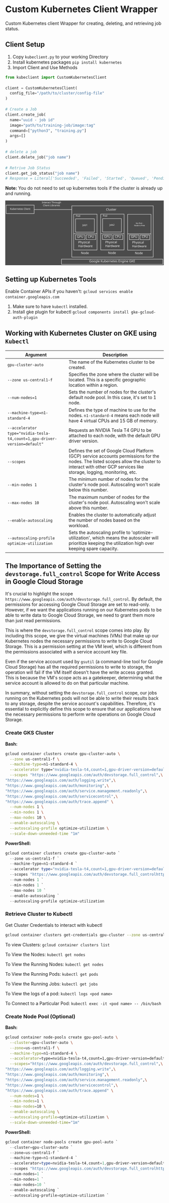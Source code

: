 # Custom Kubernetes Client Wrapper

Custom Kubernetes client Wrapper for creating, deleting, and retrieving job status.

## Client Setup

1. Copy `kubeclient.py` to your working Directory
2. Install kubernetes packages `pip install kubernetes`
3. Import Client and Use Methods

```py
from kubeclient import CustomKubernetesClient

client = CustomKubernetesClient(
  config_file="/path/to/cluster/config-file"
)

# Create a Job
client.create_job(
  name="uuid - job id"
  image="path/to/training-job/image:tag"
  command=["python3", "training.py"]
  args=[]
)

# delete a job
client.delete_job("job name")

# Retrive Job Status
client.get_job_status("job name")
# Response = Literal['Succeeded', 'Failed', 'Started', 'Queued', 'Pending'] | None
```

**Note:** You do not need to set up kubernetes tools if the cluster is already up and running.

![GKE](assets/GKE-architechture.svg)

## Setting up Kubernetes Tools

Enable Container APIs if you haven't: `gcloud services enable container.googleapis.com`

1. Make sure to have `kubectl` installed.
2. Install gke plugin for kubectl `gcloud components install gke-gcloud-auth-plugin`

## Working with Kubernetes Cluster on GKE using `Kubectl`

| Argument                      | Description                                                                                                                                                                                                                      |
|-------------------------------|----------------------------------------------------------------------------------------------------------------------------------------------------------------------------------------------------------------------------------|
| `gpu-cluster-auto`            | The name of the Kubernetes cluster to be created.                                                                                                                                                                                |
| `--zone us-central1-f`        | Specifies the zone where the cluster will be located. This is a specific geographic location within a region.                                                                                                                    |
| `--num-nodes=1`               | Sets the number of nodes for the cluster's default node pool. In this case, it's set to 1 node.                                                                                                                                  |
| `--machine-type=n1-standard-4`| Defines the type of machine to use for the nodes. `n1-standard-4` means each node will have 4 virtual CPUs and 15 GB of memory.                                                                                                  |
| `--accelerator type="nvidia-tesla-t4,count=1,gpu-driver-version=default"` | Requests an NVIDIA Tesla T4 GPU to be attached to each node, with the default GPU driver version.                                                                                                                                |
| `--scopes`                    | Defines the set of Google Cloud Platform (GCP) service accounts permissions for the nodes. The listed scopes allow the cluster to interact with other GCP services like storage, logging, monitoring, etc.                        |
| `--min-nodes 1`               | The minimum number of nodes for the cluster's node pool. Autoscaling won't scale below this number.                                                                                                                              |
| `--max-nodes 10`              | The maximum number of nodes for the cluster's node pool. Autoscaling won't scale above this number.                                                                                                                              |
| `--enable-autoscaling`        | Enables the cluster to automatically adjust the number of nodes based on the workload.                                                                                                                                            |
| `--autoscaling-profile optimize-utilization` | Sets the autoscaling profile to 'optimize-utilization', which means the autoscaler will prioritize keeping the utilization high over keeping spare capacity.                                                                     |

## The Importance of Setting the `devstorage.full_control` Scope for Write Access in Google Cloud Storage

It's crucial to highlight the scope `https://www.googleapis.com/auth/devstorage.full_control`. By default, the permissions for accessing Google Cloud Storage are set to read-only. However, if we want the applications running on our Kubernetes pods to be able to write data to Google Cloud Storage, we need to grant them more than just read permissions.

This is where the `devstorage.full_control` scope comes into play. By including this scope, we give the virtual machines (VMs) that make up our Kubernetes nodes the necessary permissions to write to Google Cloud Storage. This is a permission setting at the VM level, which is different from the permissions associated with a service account key file.

Even if the service account used by `gsutil` (a command-line tool for Google Cloud Storage) has all the required permissions to write to storage, the operation will fail if the VM itself doesn't have the write access granted. This is because the VM's scope acts as a gatekeeper, determining what the service account is allowed to do on that particular machine.

In summary, without setting the `devstorage.full_control` scope, our jobs running on the Kubernetes pods will not be able to write their results back to any storage, despite the service account's capabilities. Therefore, it's essential to explicitly define this scope to ensure that our applications have the necessary permissions to perform write operations on Google Cloud Storage.

### Create GKS Cluster

**Bash:**
```bash
gcloud container clusters create gpu-cluster-auto \
  --zone us-central1-f \
  --machine-type=n1-standard-4 \
  --accelerator type="nvidia-tesla-t4,count=1,gpu-driver-version=default" \
  --scopes "https://www.googleapis.com/auth/devstorage.full_control",\
"https://www.googleapis.com/auth/logging.write",\
"https://www.googleapis.com/auth/monitoring",\
"https://www.googleapis.com/auth/service.management.readonly",\
"https://www.googleapis.com/auth/servicecontrol",\
"https://www.googleapis.com/auth/trace.append" \
  --num-nodes 1 \
  --min-nodes 1 \
  --max-nodes 10 \
  --enable-autoscaling \
  --autoscaling-profile optimize-utilization \
  --scale-down-unneeded-time "1m"
```

**PowerShell:**
```powershell
gcloud container clusters create gpu-cluster-auto `
  --zone us-central1-f `
  --machine-type=n1-standard-4 `
  --accelerator type="nvidia-tesla-t4,count=1,gpu-driver-version=default" `
  --scopes "https://www.googleapis.com/auth/devstorage.full_controlhttps://www.googleapis.com/auth/logging.write,https://www.googleapis.com/auth/monitoring,https://www.googleapis.com/auth/service.management.readonly,https://www.googleapis.com/auth/servicecontrol,https://www.googleapis.com/auth/trace.append" `
  --num-nodes 1 `
  --min-nodes 1 `
  --max-nodes 10 `
  --enable-autoscaling `
  --autoscaling-profile optimize-utilization
```


### Retrieve Cluster to Kubectl

Get Cluster Credentials to interact with kubectl

```bash
gcloud container clusters get-credentials gpu-cluster --zone us-central-f
```

To view Clusters: `gcloud container clusters list`

To View the Nodes: `kubectl get nodes`

To View the Running Nodes: `kubectl get nodes`

To View the Running Pods: `kubectl get pods`

To View the Running Jobs: `kubectl get jobs`

To View the logs of a pod: `kubectl logs <pod name>`

To Connect to a Particular Pod: `kubectl exec -it <pod name> -- /bin/bash`

### Create Node Pool (Optional)

**Bash:**

```bash
gcloud container node-pools create gpu-pool-auto \
  --cluster=gpu-cluster-auto \
  --zone=us-central1-f \
  --machine-type=n1-standard-4 \
  --accelerator=type=nvidia-tesla-t4,count=1,gpu-driver-version=default \
  --scopes="https://www.googleapis.com/auth/devstorage.full_control",\
"https://www.googleapis.com/auth/logging.write",\
"https://www.googleapis.com/auth/monitoring",\
"https://www.googleapis.com/auth/service.management.readonly",\
"https://www.googleapis.com/auth/servicecontrol",\
"https://www.googleapis.com/auth/trace.append" \
  --num-nodes=1 \
  --min-nodes=1 \
  --max-nodes=10 \
  --enable-autoscaling \
  --autoscaling-profile=optimize-utilization \
  --scale-down-unneeded-time="1m"
```

**PowerShell:**

```powershell
gcloud container node-pools create gpu-pool-auto `
  --cluster=gpu-cluster-auto `
  --zone=us-central1-f `
  --machine-type=n1-standard-4 `
  --accelerator=type=nvidia-tesla-t4,count=1,gpu-driver-version=default `
  --scopes "https://www.googleapis.com/auth/devstorage.full_controlhttps://www.googleapis.com/auth/logging.write,https://www.googleapis.com/auth/monitoring,https://www.googleapis.com/auth/service.management.readonly,https://www.googleapis.com/auth/servicecontrol,https://www.googleapis.com/auth/trace.append" `
  --num-nodes=1 `
  --min-nodes=1 `
  --max-nodes=10 `
  --enable-autoscaling `
  --autoscaling-profile=optimize-utilization `
```